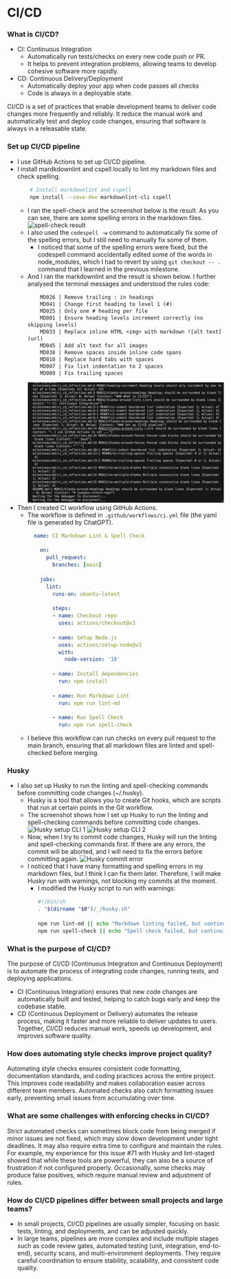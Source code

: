 # CI/CD

### What is CI/CD?
- CI: Continuous Integration
    - Automatically run tests/checks on every new code push or PR.
    - It helps to prevent integration problems, allowing teams to develop cohesive software more rapidly.
- CD: Continuous Delivery/Deployment
    - Automatically deploy your app when code passes all checks
    - Code is always in a deployable state.

CI/CD is a set of practices that enable development teams to deliver code changes more frequently and reliably. It reduce the manual work and automatically test and deploy code changes, ensuring that software is always in a releasable state.

### Set up CI/CD pipeline
- I use GitHub Actions to set up CI/CD pipeline.
- I install mardkdownlint and cspell locally to lint my markdown files and check spelling.
    ```bash
        # Install markdownlint and cspell
        npm install --save-dev markdownlint-cli cspell
    ```
    - I ran the spell-check and the screenshot below is the result. As you can see, there are some spelling errors in the markdown files.
        ![spell-check result](<Screenshot 2025-06-17 at 3.12.02 pm.png>)
    - I also used the `codespell -w` command to automatically fix some of the spelling errors, but I still need to manually fix some of them.
      - I noticed that some of the spelling errors were fixed, but the codespell command accidentally edited some of the words in node_modules, which I had to revert by using `git checkout -- .` command that I learned in the previous milestone.
    - And I ran the markdownlint and the result is shown below. I further analysed the terminal messages and understood the rules code:
        ```
            MD026 | Remove trailing : in headings
            MD041 | Change first heading to level 1 (#)
            MD025 | Only one # heading per file
            MD001 | Ensure heading levels increment correctly (no skipping levels)
            MD033 | Replace inline HTML <img> with markdown ![alt text](url)
            MD045 | Add alt text for all images
            MD038 | Remove spaces inside inline code spans
            MD010 | Replace hard tabs with spaces
            MD007 | Fix list indentation to 2 spaces    
            MD009 | Fix trailing spaces
        ```
        ![Terminal message for checking markdownlint](image.png)
- Then I created CI workflow using GitHub Actions. 
  - The workflow is defined in `.github/workflows/ci.yml` file (the yaml file is generated by ChatGPT).
    ```yaml
      name: CI Markdown Lint & Spell Check

        on:
          pull_request:
            branches: [main]

        jobs:
          lint:
            runs-on: ubuntu-latest

            steps:
            - name: Checkout repo
              uses: actions/checkout@v3

            - name: Setup Node.js
              uses: actions/setup-node@v3
              with:
                node-version: '18'

            - name: Install dependencies
              run: npm install

            - name: Run Markdown Lint
              run: npm run lint-md

            - name: Run Spell Check
              run: npm run spell-check
    ```
  - I believe this workflow can run checks on every pull request to the main branch, ensuring that all markdown files are linted and spell-checked before merging.

### Husky
- I also set up Husky to run the linting and spell-checking commands before committing code changes (~/.husky).
  - Husky is a tool that allows you to create Git hooks, which are scripts that run at certain points in the Git workflow.
  - The screenshot shows how I set up Husky to run the linting and spell-checking commands before committing code changes.
    ![Husky setup CLI 1](<Screenshot 2025-06-17 at 3.34.02 pm.png>)
    ![Husky setup CLI 2](<Screenshot 2025-06-17 at 3.36.18 pm.png>)
  - Now, when I try to commit code changes, Husky will run the linting and spell-checking commands first. If there are any errors, the commit will be aborted, and I will need to fix the errors before committing again.
    ![Husky commit error](<Screenshot 2025-06-17 at 3.37.44 pm.png>)
  - I noticed that I have many formatting and spelling errors in my markdown files, but I think I can fix them later. Therefore, I will make Husky run with warnings, not blocking my commits at the moment.
    - I modified the Husky script to run with warnings:
      ```bash
      #!/bin/sh
      . "$(dirname "$0")/_/husky.sh"

      npm run lint-md || echo "Markdown linting failed, but continuing with commit."
      npm run spell-check || echo "Spell check failed, but continuing with commit."
      ```


### What is the purpose of CI/CD?

The purpose of CI/CD (Continuous Integration and Continuous Deployment) is to automate the process of integrating code changes, running tests, and deploying applications. 
- CI (Continuous Integration) ensures that new code changes are automatically built and tested, helping to catch bugs early and keep the codebase stable. 
- CD (Continuous Deployment or Delivery) automates the release process, making it faster and more reliable to deliver updates to users. Together, CI/CD reduces manual work, speeds up development, and improves software quality.

### How does automating style checks improve project quality?

Automating style checks ensures consistent code formatting, documentation standards, and coding practices across the entire project. This improves code readability and makes collaboration easier across different team members. Automated checks also catch formatting issues early, preventing small issues from accumulating over time.

### What are some challenges with enforcing checks in CI/CD?

Strict automated checks can sometimes block code from being merged if minor issues are not fixed, which may slow down development under tight deadlines. It may also require extra time to configure and maintain the rules. For example, my experience for this issue #71 with Husky and lint-staged showed that while these tools are powerful, they can also be a source of frustration if not configured properly. Occasionally, some checks may produce false positives, which require manual review and adjustment of rules.

### How do CI/CD pipelines differ between small projects and large teams?

- In small projects, CI/CD pipelines are usually simpler, focusing on basic tests, linting, and deployments, and can be adjusted quickly. 
- In large teams, pipelines are more complex and include multiple stages such as code review gates, automated testing (unit, integration, end-to-end), security scans, and multi-environment deployments. They require careful coordination to ensure stability, scalability, and consistent code quality.

    
